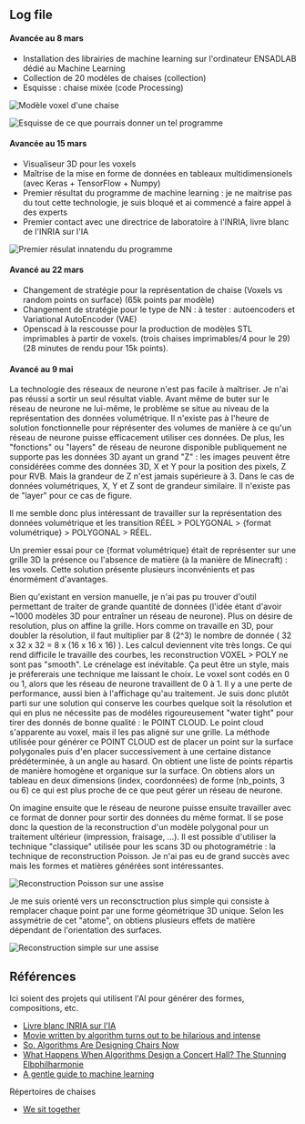 ## Log file

#### Avancée au 8 mars

- Installation des librairies de machine learning sur l'ordinateur ENSADLAB dédié au Machine Learning
- Collection de 20 modèles de chaises (collection)
- Esquisse : chaise mixée (code Processing)

![Modèle voxel d'une chaise](https://github.com/pr0csynth/chairgen/raw/master/results/images/Screenshot%20from%202017-02-22%2014-58-38.png)

![Esquisse de ce que pourrais donner un tel programme](https://github.com/pr0csynth/chairgen/raw/master/results/images/Screenshot%20from%202017-03-08%2013-41-32.png)

#### Avancée au 15 mars

- Visualiseur 3D pour les voxels
- Maîtrise de la mise en forme de données en tableaux multidimensionels (avec Keras + TensorFlow + Numpy)
- Premier résultat du programme de machine learning : je ne maitrise pas du tout cette technologie, je suis bloqué et ai commencé a faire appel à des experts
- Premier contact avec une directrice de laboratoire à l'INRIA, livre blanc de l'INRIA sur l'IA

![Premier résulat innatendu du programme](https://github.com/pr0csynth/chairgen/raw/master/results/images/Screenshot%20from%202017-03-09%2014-59-17.png)

#### Avancé au 22 mars

- Changement de stratégie pour la représentation de chaise (Voxels vs random points on surface) (65k points par modèle)
- Changement de stratégie pour le type de NN : à tester : autoencoders et Variational AutoEncoder (VAE)
- Openscad à la rescousse pour la production de modèles STL imprimables à partir de voxels. (trois chaises imprimables/4 pour le 29) (28 minutes de rendu pour 15k points).

#### Avancé au 9 mai

La technologie des réseaux de neurone n'est pas facile à maîtriser. Je n'ai pas réussi a sortir un seul résultat viable. Avant même de buter sur le réseau de neurone ne lui-même, le problème se situe au niveau de la représentation des données volumétrique. Il n'existe pas à l'heure de solution fonctionnelle pour réprésenter des volumes de manière à ce qu'un réseau de neurone puisse efficacement utiliser ces données. De plus, les "fonctions" ou "layers" de réseau de neurone disponible publiquement ne supporte pas les données 3D ayant un grand "Z" : les images peuvent être considérées comme des données 3D, X et Y pour la position des pixels, Z pour RVB. Mais la grandeur de Z n'est jamais supérieure à 3. Dans le cas de données volumétriques, X, Y et Z sont de grandeur similaire. Il n'existe pas de "layer" pour ce cas de figure.

Il me semble donc plus intéressant de travailler sur la représentation des données volumétrique et les transition RÉEL > POLYGONAL > {format volumétrique} > POLYGONAL > RÉEL.

Un premier essai pour ce {format volumétrique} était de représenter sur une grille 3D la présence ou l'absence de matière (à la manière de Minecraft) : les voxels. Cette solution présente plusieurs inconvénients et pas énormément d'avantages.

Bien qu'existant en version manuelle, je n'ai pas pu trouver d'outil permettant de traiter de grande quantité de données (l'idée étant d'avoir ~1000 modèles 3D pour entraîner un réseau de neurone).
Plus on désire de resolution, plus on affine la grille. Hors comme on travaille en 3D, pour doubler la résolution, il faut multiplier par 8 (2^3) le nombre de donnée ( 32 x 32 x 32 = 8 x (16 x 16 x 16) ). Les calcul deviennent vite très longs.
Ce qui rend difficile le travaille des courbes, les reconstruction VOXEL > POLY ne sont pas "smooth". Le crénelage est inévitable. Ça peut être un style, mais je préfererais une technique me laissant le choix.
Le voxel sont codés en 0 ou 1, alors que  les réseau de neurone travaillent de 0 à 1. Il y a une perte de performance, aussi bien à l'affichage qu'au traitement.
Je suis donc plutôt parti sur une solution qui conserve les courbes quelque soit la résolution et qui en plus ne nécessite pas de modéles rigoureusement  "water tight" pour tirer des donnés de bonne qualité : le POINT CLOUD.
Le point cloud s'apparente au voxel, mais il les pas aligné sur une grille. La méthode utilisée pour générer ce POINT CLOUD est de placer un point sur la surface polygonales puis d'en placer successivement à une certaine distance prédéterminée, à un angle au hasard. On obtient une liste de points répartis de manière homogène et organique sur la surface. On obtiens alors un tableau en deux dimensions (index, coordonnées) de forme (nb_points, 3 ou 6) ce qui est plus proche de ce que peut gérer un réseau de neurone.

On imagine ensuite que le réseau de neurone puisse ensuite travailler avec ce format de donner pour sortir des données du même format. Il se pose donc la question de la reconstruction d'un modèle polygonal pour un traitement ultérieur (impression, fraisage, ...). Il est possible d'utiliser la technique "classique" utilisée pour les scans 3D ou photogramétrie : la technique de reconstruction Poisson. Je n'ai pas eu de grand succès avec mais les formes et matières générées sont intéressantes.

![Reconstruction Poisson sur une assise](https://github.com/pr0csynth/chairgen/raw/master/results/images/Screenshot-from-2017-03-19-19-28-51.png)

Je me suis orienté vers un reconsctruction plus simple qui consiste à remplacer chaque point par une forme géométrique 3D unique. Selon les assymétrie de cet "atome", on obtiens plusieurs effets de matière dépendant de l'orientation des surfaces.

![Reconstruction simple sur une assise](https://github.com/pr0csynth/chairgen/raw/master/results/images/Screenshot%20from%202017-05-08%2023-08-49.png)


## Références
Ici soient des projets qui utilisent l'AI pour générer des formes, compositions, etc.

- [Livre blanc INRIA sur l'IA](https://www.inria.fr/actualite/actualites-inria/livre-blanc-sur-l-intelligence-artificielle)
- [Movie written by algorithm turns out to be hilarious and intense](https://arstechnica.com/the-multiverse/2016/06/an-ai-wrote-this-movie-and-its-strangely-moving/)
- [So. Algorithms Are Designing Chairs Now](https://www.wired.com/2016/10/elbo-chair-autodesk-algorithm/)
- [What Happens When Algorithms Design a Concert Hall? The Stunning Elbphilharmonie](https://www.wired.com/2017/01/happens-algorithms-design-concert-hall-stunning-elbphilharmonie/)
- [A gentle guide to machine learning](https://blog.monkeylearn.com/a-gentle-guide-to-machine-learning/)

Répertoires de chaises
- [We sit together](http://www.ensba-lyon.fr/horsmurs/1516/utopianbenches/)


<!-- faire des chaises de demain > comment s'assoient les gens demain ?
quelles entrées ? Sources  ? Morpho, modes de vies, lien avec l'hommes, quelques données pour l'homme ?

Alexandra Midale (introduction au design)
Katarine Beesher

Comment accompagner un chamengment de société

lister what it take to make a chair ?

nom, non > utiliser le verbe

commetn moins s'assoir ? Comment la machine peut répondre à cette question, make sense of data, analyse ?

le ML pour quel usage dans le design ? la création ?
quel vision pour le ML ?


revenir sur l'intention de départ transition du travail

décrire le futur ? Faire le premir pas, vers le futur ,maitriser le chemin comment, abbérations ? vers un monde idéal

-->
